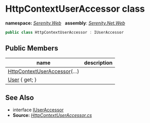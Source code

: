 # HttpContextUserAccessor class
**namespace:** *[Serenity.Web](../README.md#serenity.web-namespace)*   **assembly**: *[Serenity.Net.Web](../README.md)*

```csharp
public class HttpContextUserAccessor : IUserAccessor
```

## Public Members

| name | description |
| --- | --- |
| [HttpContextUserAccessor](HttpContextUserAccessor/HttpContextUserAccessor.md)(…) |  |
| [User](HttpContextUserAccessor/User.md) { get; } |  |

## See Also

* interface [IUserAccessor](../Serenity.Net.Core/../Serenity.Abstractions/IUserAccessor.md)
* **Source:** *[HttpContextUserAccessor.cs](https://github.com/serenity-is/Serenity/blob/master/src/Serenity.Net.Web/Common/HttpContextUserAccessor.cs)*
